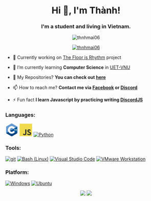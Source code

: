 <h1 align="center">Hi 👋, I'm Thành!</h1>
<h3 align="center">I'm a student and living in Vietnam.</h3>

<p align="center"> <img src="https://komarev.com/ghpvc/?username=thnhmai06&label=Profile%20views&color=0e75b6&style=flat" alt="thnhmai06" /> </p>

<p align="center"> 
    <a href="https://github.com/ryo-ma/github-profile-trophy"><img src="https://github-profile-trophy.vercel.app/?username=thnhmai06&theme=darkhub&row=1&column=6" alt="thnhmai06"/> </a> 
</p>


- 🔭 Currently working on [The Floor is Rhythm](https://github.com/thnhmai06/the-floor-is-rhythm) project

- 🌱 I’m currently learning **Computer Science** in [UET-VNU](https://uet.vnu.edu.vn/)

- 📁 My Repositories? **You can check out [here](https://github.com/thnhmai06?tab=repositories&q=&type=public&language=&sort=stargazers)**

- 📫 How to reach me? **Contact me via [Facebook](https://www.facebook.com/thnhmai1342) or [Discord](https://discord.com/users/384282911479693313)**

- ⚡ Fun fact **I learn Javascript by practicing writing [DiscordJS](https://discord.js.org/)**

<p align="right"> 
<!---
    <a href="Link_Click"><img src="Link_anh" align="right" height="260"></a>]
-->
</p>

<h3 align="left">Languages:</h3>
<p align="left"> 
<a href="https://cplusplus.com/" target="_blank" rel="noreferrer"><img src="https://raw.githubusercontent.com/devicons/devicon/master/icons/cplusplus/cplusplus-original.svg" alt="cplusplus" width="40" height="40"/></a> 
<a href="https://developer.mozilla.org/en-US/docs/Web/JavaScript" target="_blank" rel="noreferrer"><img src="https://raw.githubusercontent.com/devicons/devicon/master/icons/javascript/javascript-original.svg" alt="javascript" width="40" height="40"/></a> 
<a href="https://www.python.org/" target="_blank" rel="noreferrer"><img src="https://upload.wikimedia.org/wikipedia/commons/thumb/c/c3/Python-logo-notext.svg/1200px-Python-logo-notext.svg.png" alt="Python" width="40" height="40"/></a> 
</p>

<h3 align="left">Tools:</h3>
<p align="left"> 
    <a href="https://git-scm.com/" target="_blank" rel="noreferrer"><img src="https://www.vectorlogo.zone/logos/git-scm/git-scm-icon.svg" alt="git" width="40" height="40"/></a>
    <a href="https://en.wikipedia.org/wiki/Bash_(Unix_shell)" target="_blank" rel="noreferrer"><img src="https://upload.wikimedia.org/wikipedia/commons/4/4b/Bash_Logo_Colored.svg" alt="Bash (Linux)" width="40" height="40"/></a>
    <a href="https://code.visualstudio.com/" target="_blank" rel="noreferrer"><img src="https://upload.wikimedia.org/wikipedia/commons/thumb/9/9a/Visual_Studio_Code_1.35_icon.svg/2048px-Visual_Studio_Code_1.35_icon.svg.png" alt="Visual Studio Code" width="40" height="40"/></a> 
    <a href="https://www.vmware.com/products/desktop-hypervisor/workstation-and-fusion" target="_blank" rel="noreferrer"><img src="https://upload.wikimedia.org/wikipedia/commons/thumb/5/5a/Vmware_workstation_16_icon.svg/1024px-Vmware_workstation_16_icon.svg.png" alt="VMware Workstation" width="40" height="40"/></a> 
</p>

<h3 align="left">Platform:</h3>
<p align="left"> 
    <a href="https://www.microsoft.com/windows/" target="_blank" rel="noreferrer"><img src="https://upload.wikimedia.org/wikipedia/commons/thumb/8/87/Windows_logo_-_2021.svg/512px-Windows_logo_-_2021.svg.png" alt="Windows" width="40" height="40"/></a> 
    <a href="https://ubuntu.com/" target="_blank" rel="noreferrer"><img src="https://upload.wikimedia.org/wikipedia/commons/thumb/9/9e/UbuntuCoF.svg/512px-UbuntuCoF.svg.png" alt="Ubuntu" width="40" height="40"/> </a> 
</p>


<p align="center">
    <img
        width="40%"
        src="https://github-readme-stats.vercel.app/api?username=thnhmai06&theme=radical&include_all_commits=true&count_private=true"
    />
    <img
        width="40%"
        src="https://github-readme-stats.vercel.app/api/top-langs?username=thnhmai06&layout=compact&theme=radical&count_private=true"
    />
</p>
